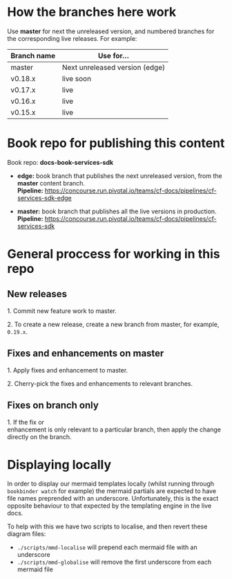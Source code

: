 
# How the branches here work

Use **master** for next the unreleased version, and numbered branches for the corresponding live releases. For example:

| Branch name | Use for… |
|-------------| ------|
| master      | Next unreleased version (edge)|
| v0.18.x         | live soon | 
| v0.17.x         | live | 
| v0.16.x         | live |
| v0.15.x        | live |


# Book repo for publishing this content

Book repo: **docs-book-services-sdk**

* **edge:** book branch that publishes the next unreleased version, from the **master** content branch. <br>**Pipeline:** https://concourse.run.pivotal.io/teams/cf-docs/pipelines/cf-services-sdk-edge

* **master:** book branch that publishes all the live versions in production. <br>**Pipeline:** https://concourse.run.pivotal.io/teams/cf-docs/pipelines/cf-services-sdk

# General proccess for working in this repo

## New releases

1. Commit new feature work to master.

2. To create a new release, create a new branch from master, for example, `0.19.x`.

## Fixes and enhancements on master

1. Apply fixes and enhancement to master.

2. Cherry-pick the fixes and enhancements to relevant branches.

## Fixes on branch only

1. If the fix or enhancement is only relevant to a particular branch, then apply the change directly on the branch.

# Displaying locally

In order to display our mermaid templates locally (whilst running through `bookbinder watch` for example) the mermaid partials are expected to have file names preprended with an underscore. Unfortunately, this is the exact opposite behaviour to that expected by the templating engine in the live docs.

To help with this we have two scripts to localise, and then revert these diagram files:
* `./scripts/mmd-localise` will prepend each mermaid file with an underscore
* `./scripts/mmd-globalise` will remove the first underscore from each mermaid file

